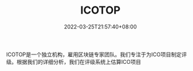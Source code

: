 ﻿---
weight: 
title: "ICOTOP"
description: "ICOTOP是一个独立机构，雇用区块链专家团队"
date: 2022-03-25T21:57:40+08:00
lastmod: 2022-03-25T16:45:40+08:00
draft: false
authors: ["Metabd"]
featuredImage: "icotop.jpg"
link: ""
tags: ["数据收集","ICOTOP"]
categories: ["navigation"]
navigation: ["数据收集"]
lightgallery: true
toc: true
pinned: false
recommend: false
recommend1: false
---
ICOTOP是一个独立机构，雇用区块链专家团队。我们专注于为ICO项目制定评级。根据我们的详细分析，我们在评级系统上估算ICO项目
